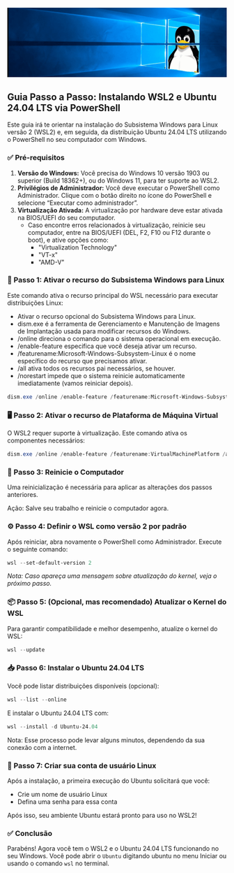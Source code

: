 ![image](../img/wsl2linux.png)

## Guia Passo a Passo: Instalando WSL2 e Ubuntu 24.04 LTS via PowerShell

Este guia irá te orientar na instalação do Subsistema Windows para Linux versão 2 (WSL2) e, em seguida, da distribuição Ubuntu 24.04 LTS utilizando o PowerShell no seu computador com Windows.

### ✅ Pré-requisitos

1. **Versão do Windows:** Você precisa do Windows 10 versão 1903 ou superior (Build 18362+), ou do Windows 11, para ter suporte ao WSL2.  
2. **Privilégios de Administrador:** Você deve executar o PowerShell como Administrador. Clique com o botão direito no ícone do PowerShell e selecione “Executar como administrador”.  
3. **Virtualização Ativada:** A virtualização por hardware deve estar ativada na BIOS/UEFI do seu computador.  
   - Caso encontre erros relacionados à virtualização, reinicie seu computador, entre na BIOS/UEFI (DEL, F2, F10 ou F12 durante o boot), e ative opções como:
     - "Virtualization Technology"
     - "VT-x"
     - "AMD-V"


### 🚀 Passo 1: Ativar o recurso do Subsistema Windows para Linux

Este comando ativa o recurso principal do WSL necessário para executar distribuições Linux:
   - Ativar o recurso opcional do Subsistema Windows para Linux.
   - dism.exe é a ferramenta de Gerenciamento e Manutenção de Imagens de Implantação usada para modificar recursos do Windows.
   - /online direciona o comando para o sistema operacional em execução.
   - /enable-feature especifica que você deseja ativar um recurso.
   - /featurename:Microsoft-Windows-Subsystem-Linux é o nome específico do recurso que precisamos ativar.
   - /all ativa todos os recursos pai necessários, se houver.
   - /norestart impede que o sistema reinicie automaticamente imediatamente (vamos reiniciar depois).

```powershell
dism.exe /online /enable-feature /featurename:Microsoft-Windows-Subsystem-Linux /all /norestart
```

### 🖥️ Passo 2: Ativar o recurso de Plataforma de Máquina Virtual

O WSL2 requer suporte à virtualização. Este comando ativa os componentes necessários:
```powershell
dism.exe /online /enable-feature /featurename:VirtualMachinePlatform /all /norestart
```

### 🔁 Passo 3: Reinicie o Computador

Uma reinicialização é necessária para aplicar as alterações dos passos anteriores.

Ação: Salve seu trabalho e reinicie o computador agora.

### ⚙️ Passo 4: Definir o WSL como versão 2 por padrão

Após reiniciar, abra novamente o PowerShell como Administrador. Execute o seguinte comando:
```powershell
wsl --set-default-version 2
```
_Nota: Caso apareça uma mensagem sobre atualização do kernel, veja o próximo passo._

### 📦 Passo 5: (Opcional, mas recomendado) Atualizar o Kernel do WSL

Para garantir compatibilidade e melhor desempenho, atualize o kernel do WSL:
```powershell
wsl --update
```
### 📥 Passo 6: Instalar o Ubuntu 24.04 LTS
Você pode listar distribuições disponíveis (opcional):
```powershell
wsl --list --online
```
E instalar o Ubuntu 24.04 LTS com:
```powershell
wsl --install -d Ubuntu-24.04
```
Nota: Esse processo pode levar alguns minutos, dependendo da sua conexão com a internet.

### 👤 Passo 7: Criar sua conta de usuário Linux
Após a instalação, a primeira execução do Ubuntu solicitará que você:

  - Crie um nome de usuário Linux
  - Defina uma senha para essa conta

Após isso, seu ambiente Ubuntu estará pronto para uso no WSL2!

### ✅ Conclusão
Parabéns! Agora você tem o WSL2 e o Ubuntu 24.04 LTS funcionando no seu Windows. Você pode abrir o `Ubuntu` digitando ubuntu no menu Iniciar ou usando o comando `wsl` no terminal.

